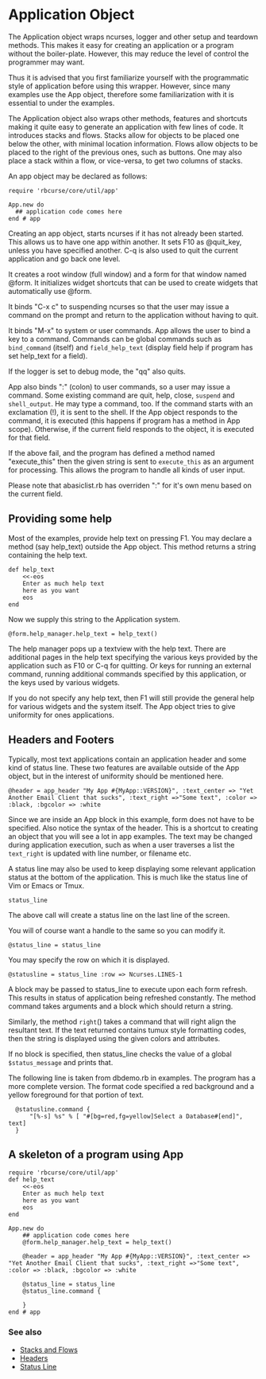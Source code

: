 Application Object
==================

The Application object wraps ncurses, logger and other setup and teardown methods. This makes it easy for creating an application or a program without the boiler-plate. However, this may reduce the level of control the programmer may want.

Thus it is advised that you first familiarize yourself with the programmatic style of application before using this wrapper. However, since many examples use the App object, therefore some familiarization with it is essential to under the examples.

The Application object also wraps other methods, features and shortcuts making it quite easy to generate an application with few lines of code. It introduces stacks and flows. Stacks allow for objects to be placed one below the other, with minimal location information. Flows allow objects to be placed to the right of the previous ones, such as buttons. One may also place a stack within a flow, or vice-versa, to get two columns of stacks.

An app object may be declared as follows:

    require 'rbcurse/core/util/app'

    App.new do 
      ## application code comes here
    end # app

Creating an app object, starts ncurses if it has not already been started. This allows us to have one app within another.
It sets F10 as @quit_key, unless you have specified another. C-q is also used to quit the current application and go back one level.

It creates a root window (full window) and a form for that window named @form. It initializes widget shortcuts that can be used to create widgets that automatically use @form.

It binds "C-x c" to suspending ncurses so that the user may issue a command on the prompt and return to the application without having to quit.

It binds "M-x" to system or user commands.
App allows the user to bind a key to a command. Commands can be global commands such as `bind_command` (itself) and `field_help_text` (display field help if program has set help_text for a field).

If the logger is set to debug mode, the "qq" also quits.

App also binds ":" (colon) to user commands, so a user may issue a command. Some existing command are quit, help, close, `suspend` and `shell_output`. He may type a command, too. If the command starts with an exclamation (!), it is sent to the shell. If the App object responds to the command, it is executed (this happens if program has a method in App scope).
Otherwise, if the current field responds to the object, it is executed for that field.

If the above fail, and the program has defined a method named "execute_this" then the given string is sent to `execute_this` as an argument for processing. This allows the program to handle all kinds of user input.

Please note that abasiclist.rb has overriden ":" for it's own menu based on the current field.

## Providing some help

Most of the examples, provide help text on pressing F1. You may declare a method (say help_text) outside the App object. This method returns a string containing the help text.


    def help_text
        <<-eos
        Enter as much help text
        here as you want
        eos
    end

Now we supply this string to the Application system.

    @form.help_manager.help_text = help_text()

The help manager pops up a textview with the help text. There are additional pages in the help text specifying the various keys provided by the application such as F10 or C-q for quitting. Or keys for running an external command, running additional commands specified by this application, or the keys used by various widgets.

If you do not specify any help text, then F1 will still provide the general help for various widgets and the system itself. The App object tries to give uniformity for ones applications.

## Headers and Footers

Typically, most text applications contain an application header and some kind of status line. These two features are available outside of the App object, but in the interest of uniformity should be mentioned here.

    @header = app_header "My App #{MyApp::VERSION}", :text_center => "Yet Another Email Client that sucks", :text_right =>"Some text", :color => :black, :bgcolor => :white

Since we are inside an App block in this example, form does not have to be specified. Also notice the syntax of the header. This is a shortcut to creating an object that you will see a lot in app examples. The text may be changed during application execution, such as when a user traverses a list the `text_right` is updated with line number, or filename etc.


A status line may also be used to keep displaying some relevant application status at the bottom of the application. This is much like the status line of Vim or Emacs or Tmux.

    status_line 

The above call will create a status line on the last line of the screen.

You will of course want a handle to the same so you can modify it.

    @status_line = status_line

You may specify the row on which it is displayed.

    @statusline = status_line :row => Ncurses.LINES-1

A block may be passed to status_line to execute upon each form refresh. This results in status of application being refreshed constantly. The method command takes arguments and a block which should return a string.

Similarly, the method `right`() takes a command that will right align the resultant text. If the text returned contains tumux style formatting codes, then the string is displayed using the given colors and attributes.

If no block is specified, then status_line checks the value of a global `$status_message` and prints that.

The following line is taken from dbdemo.rb in examples. The program has a more complete version. The format code specified a red background and a yellow foreground for that portion of text.

      @statusline.command { 
          "[%-s] %s" % [ "#[bg=red,fg=yellow]Select a Database#[end]", text]
      }

## A skeleton of a program using App


    require 'rbcurse/core/util/app'
    def help_text
        <<-eos
        Enter as much help text
        here as you want
        eos
    end

    App.new do 
        ## application code comes here
        @form.help_manager.help_text = help_text()

        @header = app_header "My App #{MyApp::VERSION}", :text_center => "Yet Another Email Client that sucks", :text_right =>"Some text", :color => :black, :bgcolor => :white

        @status_line = status_line
        @status_line.command {

        }
    end # app

### See also

- [Stacks and Flows](./stackflow.md)
- [Headers](./header.md)
- [Status Line](./statusline.md)
